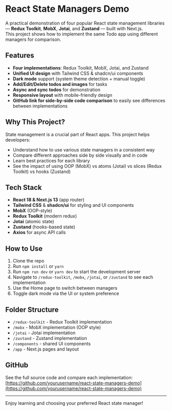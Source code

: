 
# React State Managers Demo

A practical demonstration of four popular React state management libraries — **Redux Toolkit**, **MobX**, **Jotai**, and **Zustand** — built with Next.js.  
This project shows how to implement the same Todo app using different managers for comparison.

## Features

- **Four implementations**: Redux Toolkit, MobX, Jotai, and Zustand  
- **Unified UI design** with Tailwind CSS & shadcn/ui components  
- **Dark mode** support (system theme detection + manual toggle)  
- **Add/Edit/Delete todos and images** for tasks  
- **Async and sync todos** for demonstration  
- **Responsive layout** with mobile-friendly design  
- **GitHub link for side-by-side code comparison** to easily see differences between implementations

## Why This Project?

State management is a crucial part of React apps. This project helps developers:  
- Understand how to use various state managers in a consistent way  
- Compare different approaches side by side visually and in code  
- Learn best practices for each library  
- See the impact of using OOP (MobX) vs atoms (Jotai) vs slices (Redux Toolkit) vs hooks (Zustand)

## Tech Stack

- **React 18 & Next.js 13** (app router)  
- **Tailwind CSS** & **shadcn/ui** for styling and UI components  
- **MobX** (OOP-style)  
- **Redux Toolkit** (modern redux)  
- **Jotai** (atomic state)  
- **Zustand** (hooks-based state)  
- **Axios** for async API calls

## How to Use

1. Clone the repo  
2. Run `npm install` or `yarn`  
3. Run `npm run dev` or `yarn dev` to start the development server  
4. Navigate to `/redux-toolkit`, `/mobx`, `/jotai`, or `/zustand` to see each implementation  
5. Use the Home page to switch between managers  
6. Toggle dark mode via the UI or system preference

## Folder Structure

- `/redux-toolkit` - Redux Toolkit implementation  
- `/mobx` - MobX implementation (OOP style)  
- `/jotai` - Jotai implementation  
- `/zustand` - Zustand implementation  
- `/components` - shared UI components  
- `/app` - Next.js pages and layout  

## GitHub

See the full source code and compare each implementation:  
[https://github.com/yourusername/react-state-managers-demo](https://github.com/yourusername/react-state-managers-demo)

---

Enjoy learning and choosing your preferred React state manager!

